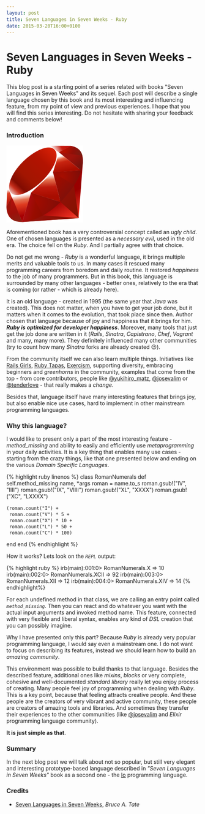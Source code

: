 ```yaml
---
layout: post
title: Seven Languages in Seven Weeks - Ruby
date: 2015-03-20T16:00+0100
---
```


# Seven Languages in Seven Weeks - Ruby

<quote class="disclaimer">This blog post is a starting point of a series related with books "Seven Languages in Seven Weeks" and its sequel. Each post will describe a single language chosen by this book and its most interesting and influencing feature, from my point of view and previous experiences. I hope that you will find this series interesting. Do not hesitate with sharing your feedback and comments below!</quote>

### Introduction

<img class="right ruby-logo" alt="Ruby Logo" src="/assets/RubyLogo.png" />

Aforementioned book has a very controversial concept called an *ugly child*. One of chosen languages is presented as a *necessary evil*, used in the old era. The choice fell on the *Ruby*. And I partially agree with that choice.

Do not get me wrong - *Ruby* is a wonderful language, it brings multiple merits and valuable tools to us. In many cases it rescued many programming careers from boredom and daily routine. It restored *happiness* to the job of many programmers. But in this book, this language is surrounded by many other languages - better ones, relatively to the era that is coming (or rather - which is already here).

It is an old language - created in 1995 (the same year that *Java* was created). This does not matter, when you have to get your job done, but it matters when it comes to the evolution, that took place since then. Author chosen that language because of joy and happiness that it brings for him. **<em>Ruby is optimized for developer happiness</em>**. Moreover, many tools that just get the job done are written in it (*Rails*, *Sinatra*, *Capistrano*, *Chef*, *Vagrant* and many, many more). They definitely influenced many other communities (try to count how many *Sinatra* forks are already created :wink:).

From the community itself we can also learn multiple things. Initiatives like [Rails Girls](http://railsgirls.com/), [Ruby Tapas](http://www.rubytapas.com/), [Exercism](http://exercism.io/), supporting diversity, embracing beginners and *greenhorns* in the community, examples that come from the top - from core contributors, people like [@yukihiro_matz](https://twitter.com/yukihiro_matz), [@josevalim](https://twitter.com/josevalim) or [@tenderlove](https://twitter.com/tenderlove) - that really makes a *change*.

Besides that, language itself have many interesting features that brings joy, but also enable nice use cases, hard to implement in other mainstream programming languages.

### Why this language?

I would like to present only a part of the most interesting feature - *method_missing* and ability to easily and efficiently use *metaprogramming* in your daily activities. It is a key thing that enables many use cases - starting from the crazy things, like that one presented below and ending on the various *Domain Specific Languages*.

{% highlight ruby linenos %}
class RomanNumerals
  def self.method_missing name, *args
    roman = name.to_s
    roman.gsub!("IV", "IIII")
    roman.gsub!("IX", "VIIII")
    roman.gsub!("XL", "XXXX")
    roman.gsub!("XC", "LXXXX")

    (roman.count("I") +
     roman.count("V") * 5 +
     roman.count("X") * 10 +
     roman.count("L") * 50 +
     roman.count("C") * 100)
  end
end
{% endhighlight %}

How it works? Lets look on the *`REPL`* output:

{% highlight ruby %}
irb(main):001:0> RomanNumerals.X
=> 10
irb(main):002:0> RomanNumerals.XCII
=> 92
irb(main):003:0> RomanNumerals.XII
=> 12
irb(main):004:0> RomanNumerals.XIV
=> 14
{% endhighlight%}

For each undefined method in that class, we are calling an entry point called *`method_missing`*. Then you can react and do whatever you want with the actual input arguments and invoked method name. This feature, connected with very flexible and liberal syntax, enables any kind of *DSL* creation that you can possibly imagine.

Why I have presented only this part? Because *Ruby* is already very popular programming language, I would say even a mainstream one. I do not want to focus on describing its features, instead we should learn how to build an *amazing community*.

This environment was possible to build thanks to that language. Besides the described feature, additional ones like *mixins*, *blocks* or very complete, cohesive and well-documented *standard library* really let you enjoy process of creating. Many people feel joy of programming when dealing with *Ruby*. This is a key point, because that feeling attracts creative people. And these people are the creators of very vibrant and active community, these people are creators of amazing tools and libraries. And sometimes they transfer their experiences to the other communities (like [@josevalim](https://twitter.com/josevalim) and *Elixir* programming language community).

**It is just simple as that**.

### Summary

In the next blog post we will talk about not so popular, but still very elegant and interesting prototype-based language described in *"Seven Languages in Seven Weeks"* book as a second one  - the [Io](http://iolanguage.org) programming language.

### Credits

- [Seven Languages in Seven Weeks](https://pragprog.com/book/btlang/seven-languages-in-seven-weeks), *Bruce A. Tate*
